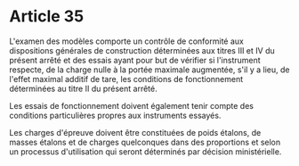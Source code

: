 # Article 35

L'examen des modèles comporte un contrôle de conformité aux dispositions générales de construction déterminées aux titres III et IV du présent arrêté et des essais ayant pour but de vérifier si l'instrument respecte, de la charge nulle à la portée maximale augmentée, s'il y a lieu, de l'effet maximal additif de tare, les conditions de fonctionnement déterminées au titre II du présent arrêté.

Les essais de fonctionnement doivent également tenir compte des conditions particulières propres aux instruments essayés.

Les charges d'épreuve doivent être constituées de poids étalons, de masses étalons et de charges quelconques dans des proportions et selon un processus d'utilisation qui seront déterminés par décision ministérielle.
